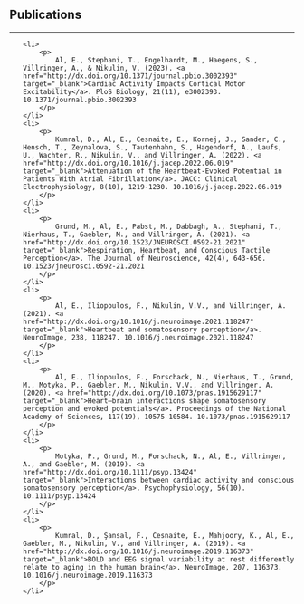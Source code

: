 [](#Publications)
## **Publications**
***
<ul>

	<li>
		<p>
			Al, E., Stephani, T., Engelhardt, M., Haegens, S., Villringer, A., & Nikulin, V. (2023). <a href="http://dx.doi.org/10.1371/journal.pbio.3002393" target="_blank">Cardiac Activity Impacts Cortical Motor Excitability</a>. PloS Biology, 21(11), e3002393. 10.1371/journal.pbio.3002393
		</p>
	</li>
	<li>
		<p>
			Kumral, D., Al, E., Cesnaite, E., Kornej, J., Sander, C., Hensch, T., Zeynalova, S., Tautenhahn, S., Hagendorf, A., Laufs, U., Wachter, R., Nikulin, V., and Villringer, A. (2022). <a href="http://dx.doi.org/10.1016/j.jacep.2022.06.019" target="_blank">Attenuation of the Heartbeat-Evoked Potential in Patients With Atrial Fibrillation</a>. JACC: Clinical Electrophysiology, 8(10), 1219-1230. 10.1016/j.jacep.2022.06.019
		</p>
	</li>
	<li>
		<p>
			Grund, M., Al, E., Pabst, M., Dabbagh, A., Stephani, T., Nierhaus, T., Gaebler, M., and Villringer, A. (2021). <a href="http://dx.doi.org/10.1523/JNEUROSCI.0592-21.2021" target="_blank">Respiration, Heartbeat, and Conscious Tactile Perception</a>. The Journal of Neuroscience, 42(4), 643-656. 10.1523/jneurosci.0592-21.2021
		</p>
	</li>
	<li>
		<p>
			Al, E., Iliopoulos, F., Nikulin, V.V., and Villringer, A. (2021). <a href="http://dx.doi.org/10.1016/j.neuroimage.2021.118247" target="_blank">Heartbeat and somatosensory perception</a>. NeuroImage, 238, 118247. 10.1016/j.neuroimage.2021.118247
		</p>
	</li>
	<li>
		<p>
			Al, E., Iliopoulos, F., Forschack, N., Nierhaus, T., Grund, M., Motyka, P., Gaebler, M., Nikulin, V.V., and Villringer, A. (2020). <a href="http://dx.doi.org/10.1073/pnas.1915629117" target="_blank">Heart–brain interactions shape somatosensory perception and evoked potentials</a>. Proceedings of the National Academy of Sciences, 117(19), 10575-10584. 10.1073/pnas.1915629117
		</p>
	</li>
	<li>
		<p>
			Motyka, P., Grund, M., Forschack, N., Al, E., Villringer, A., and Gaebler, M. (2019). <a href="http://dx.doi.org/10.1111/psyp.13424" target="_blank">Interactions between cardiac activity and conscious somatosensory perception</a>. Psychophysiology, 56(10). 10.1111/psyp.13424
		</p>
	</li>
	<li>
		<p>
			Kumral, D., Şansal, F., Cesnaite, E., Mahjoory, K., Al, E., Gaebler, M., Nikulin, V., and Villringer, A. (2019). <a href="http://dx.doi.org/10.1016/j.neuroimage.2019.116373" target="_blank">BOLD and EEG signal variability at rest differently relate to aging in the human brain</a>. NeuroImage, 207, 116373. 10.1016/j.neuroimage.2019.116373
		</p>
	</li>
</ul>
